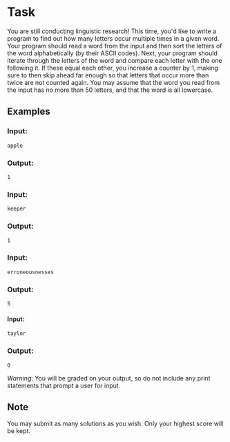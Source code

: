 # Task

You are still conducting linguistic research! This time, you'd like to write a program to find out how many letters occur multiple times in a given word. Your program should read a word from the input and then sort the letters of the word alphabetically (by their ASCII codes). Next, your program should iterate through the letters of the word and compare each letter with the one following it. If these equal each other, you increase a counter by 1, making sure to then skip ahead far enough so that letters that occur more than twice are not counted again. You may assume that the word you read from the input has no more than 50 letters, and that the word is all lowercase.

## Examples

### Input:

```
apple
```

### Output:

```
1
```

### Input:

```
keeper
```

### Output:

```
1
```

### Input:

```
erroneousnesses
```

### Output:

```
5
```

#### Input:

```
taylor
```

### Output:

```
0
```

*Warning*: You will be graded on your output, so do not include any print statements that prompt a user for input.

## Note

You may submit as many solutions as you wish. Only your highest score will be kept.